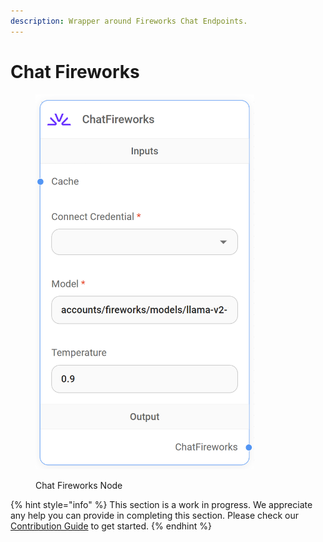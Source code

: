 ```yaml
---
description: Wrapper around Fireworks Chat Endpoints.
---
```


# Chat Fireworks

<figure><img src="../../../.gitbook/assets/up-003.png" alt="" width="350"><figcaption><p>Chat Fireworks Node</p></figcaption></figure>

{% hint style="info" %}
This section is a work in progress. We appreciate any help you can provide in completing this section. Please check our [Contribution Guide](../../../CONTRIBUTING.md) to get started.
{% endhint %}

